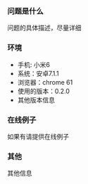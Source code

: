 ### 问题是什么

问题的具体描述，尽量详细

### 环境

- 手机: 小米6
- 系统：安卓7.1.1
- 浏览器：chrome 61
- 使用的版本：0.2.0
- 其他版本信息

### 在线例子

如果有请提供在线例子

### 其他

其他信息
